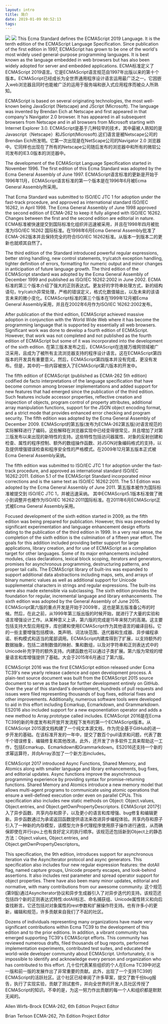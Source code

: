```yaml
---
layout: intro
title: 简介
date: 2019-01-09 00:52:13
tags:
---
```

![](intro_1.jpg)
![](intro_2.jpg)
This Ecma Standard defines the ECMAScript 2019 Language. It is the tenth edition of the ECMAScript Language Specification. Since publication of the first edition in 1997, ECMAScript has grown to be one of the world's most widely used general-purpose programming languages. It is best known as the language embedded in web browsers but has also been widely adopted for server and embedded applications.
ECMA标准定义了ECMAScript 2019语言。它是ECMAScript语言规范自1997年出版以来的第十个版本。ECMAScript已经成长为全世界通用程序设计语言运用最广泛之一。它因嵌入web浏览器且同时也能被广泛的运用于服务端和嵌入式应用程序而被众人所熟知。

ECMAScript is based on several originating technologies, the most well-known being JavaScript (Netscape) and JScript (Microsoft). The language was invented by Brendan Eich at Netscape and first appeared in that company's Navigator 2.0 browser. It has appeared in all subsequent browsers from Netscape and in all browsers from Microsoft starting with Internet Explorer 3.0.
ECMAScript是基于几种较早的技术，其中最被人熟知的是Javascript（Netscape）和JScript(Microsoft).这们语言是被Netscape公司的Brendan Eich所发明。它第一次出现是在NetScape公司的Navigator 2.0 浏览器中。它同样也出现在了所有的Netscape公司随后发布的浏览器中和所有的微软公司发布的IE3.0版本的浏览器中。

The development of the ECMAScript Language Specification started in November 1996. The first edition of this Ecma Standard was adopted by the Ecma General Assembly of June 1997.
ECMAScript语言标准的更新是开始于1996年11月，ECMAScript语言标准的第一个版本是在1996年6月被Ecma General Assembly所采用。

That Ecma Standard was submitted to ISO/IEC JTC 1 for adoption under the fast-track procedure, and approved as international standard ISO/IEC 16262, in April 1998. The Ecma General Assembly of June 1998 approved the second edition of ECMA-262 to keep it fully aligned with ISO/IEC 16262. Changes between the first and the second edition are editorial in nature.
ECMA标准被快速提交到国际标准化组织并迅速被采用，并且在1998年四月被批准为ISO/IEC 16262 国际标准。在1998年6月Ecma General Assembly批准了ECMA-262版本并且保持完全的符合ISO/IEC 16262标准。从版本一到版本二的更新也就顺其自然了。

The third edition of the Standard introduced powerful regular expressions, better string handling, new control statements, try/catch exception handling, tighter definition of errors, formatting for numeric output and minor changes in anticipation of future language growth. The third edition of the ECMAScript standard was adopted by the Ecma General Assembly of December 1999 and published as ISO/IEC 16262:2002 in June 2002.
ECMA标准的第三个版本介绍了强大的正则表达式。更友好的字符串处理方式，新的结构语句，try/catch异常处理，严格的错误定义，格式化数值输出，以及未来的该语言未来的微小变化。ECMAScript标准的第三个版本在1999年12月被Ecma General Assembly采用，并且在2002年6月作为ISO/IEC 16262:2002发布。

After publication of the third edition, ECMAScript achieved massive adoption in conjunction with the World Wide Web where it has become the programming language that is supported by essentially all web browsers. Significant work was done to develop a fourth edition of ECMAScript. However, that work was not completed and not published as the fourth edition of ECMAScript but some of it was incorporated into the development of the sixth edition.
在第三版本发布之后，ECMAScript在连接万维网领域被广泛采用，且成为了被所有主流浏览器支持的程序设计语言。这在ECMAScript第四版本的开发具有重要意义。然后，ECMAScript第四版本并没有完成，更没有发布。但是，其中的一些内容被放入了ECMAScript第六版本的开发中。

The fifth edition of ECMAScript (published as ECMA-262 5th edition) codified de facto interpretations of the language specification that have become common among browser implementations and added support for new features that had emerged since the publication of the third edition. Such features include accessor properties, reflective creation and inspection of objects, program control of property attributes, additional array manipulation functions, support for the JSON object encoding format, and a strict mode that provides enhanced error checking and program security. The fifth edition was adopted by the Ecma General Assembly of December 2009.
ECMAScript的第五版(发布为ECMA-262第五版)对语言规范的实际解释进行了编码，这些解释在浏览器实现中已经变得很常见，并且增加了对第三版发布以来出现的新特性的支持。这些特性包括访问器属性、对象的反射创建和检查、属性的程序控制、额外的数组操作函数、对JSON对象编码格式的支持，以及提供增强错误检查和程序安全性的严格模式。在2009年12月第五版本正式被Ecma General Assembly采纳。

The fifth edition was submitted to ISO/IEC JTC 1 for adoption under the fast-track procedure, and approved as international standard ISO/IEC 16262:2011. Edition 5.1 of the ECMAScript Standard incorporated minor corrections and is the same text as ISO/IEC 16262:2011. The 5.1 Edition was adopted by the Ecma General Assembly of June 2011.
第五版本被作为国际标准被提交到 ISO/IEC JTC 1，并被迅速采纳。 其中ECMAScript5.1版本标准做了微小到调整并也被作为ISO/IEC 16262:2011国际标准。在2011年6月ECMAScript正式被Ecma General Assembly采用。

Focused development of the sixth edition started in 2009, as the fifth edition was being prepared for publication. However, this was preceded by significant experimentation and language enhancement design efforts dating to the publication of the third edition in 1999. In a very real sense, the completion of the sixth edition is the culmination of a fifteen year effort. The goals for this addition included providing better support for large applications, library creation, and for use of ECMAScript as a compilation target for other languages. Some of its major enhancements included modules, class declarations, lexical block scoping, iterators and generators, promises for asynchronous programming, destructuring patterns, and proper tail calls. The ECMAScript library of built-ins was expanded to support additional data abstractions including maps, sets, and arrays of binary numeric values as well as additional support for Unicode supplemental characters in strings and regular expressions. The built-ins were also made extensible via subclassing. The sixth edition provides the foundation for regular, incremental language and library enhancements. The sixth edition was adopted by the General Assembly of June 2015.
ECMAScript第六版的重点开发是开始于2009年，这也是第五版准备公布的时候。然后，在此之前，从1999年第三版出版的时候开始，就进行了大量的实验和语言增强设计工作。从某种意义上讲，第六版的完成是15年来努力的高潮。这主要包括支持大型应用程序，库创建和使用ECMAScript作为其他语言的编译目标。它的一些主要增强包括模块、类声明、词法块范围、迭代器和生成器、异步编程承诺、析构模式和适当的尾部调用。ECMAScript内建库得到了扩展，以支持额外的数据抽象，包括二进制数值的映射、集和数组，以及对字符串和正则表达式中的Unicode补充字符的额外支持。内建函数也可以通过子类扩展。第六版为常规的增量语言和库增强提供了基础。大会于2015年6月通过了第六版。

ECMAScript 2016 was the first ECMAScript edition released under Ecma TC39's new yearly release cadence and open development process. A plain-text source document was built from the ECMAScript 2015 source document to serve as the base for further development entirely on GitHub. Over the year of this standard's development, hundreds of pull requests and issues were filed representing thousands of bug fixes, editorial fixes and other improvements. Additionally, numerous software tools were developed to aid in this effort including Ecmarkup, Ecmarkdown, and Grammarkdown. ES2016 also included support for a new exponentiation operator and adds a new method to Array.prototype called includes.
ECMAScript 2016是在Ecma TC39的新的年度发布和开放开发流程下发布的第一个ECMAScript版本。从ECMAScript 2015源文档构建了一个纯文本源文档，作为完全基于GitHub的进一步开发的基础。在该标准开发的一年中，提交了数百个pull请求和问题，代表了数千个错误修复、编辑修复和其他改进。此外，还开发了许多软件工具来帮助这一工作，包括Ecmarkup、Ecmarkdown和Grammarkdown。ES2016还支持一个新的求幂运算符，并向Array添加了一个新方法includes。

ECMAScript 2017 introduced Async Functions, Shared Memory, and Atomics along with smaller language and library enhancements, bug fixes, and editorial updates. Async functions improve the asynchronous programming experience by providing syntax for promise-returning functions. Shared Memory and Atomics introduce a new memory model that allows multi-agent programs to communicate using atomic operations that ensure a well-defined execution order even on parallel CPUs. This specification also includes new static methods on Object:  Object.values, Object.entries, and Object.getOwnPropertyDescriptors.
ECMAScript 2017引入了异步函数、共享内存和原子，以及更小的语言和库增强、bug修复和编辑更新。异步函数通过为承诺返回函数提供语法来改进异步编程体验。共享内存和原子引入了一种新的内存模型，该模型允许多代理程序使用原子操作进行通信，从而确保即使在并行cpu上也有良好定义的执行顺序。该规范还包括新到Object上的静态方法：Object.values, Object.entries, and Object.getOwnPropertyDescriptors。

This specification, the 9th edition, introduces support for asynchronous iteration via the AsyncIterator protocol and async generators. This specification also includes four new regular expression features: the dotAll flag, named capture groups, Unicode property escapes, and look-behind assertions. It also includes rest parameter and spread operator support for object properties. There have also been many minor updates, editorial and normative, with many contributions from our awesome community.
这个规范(第9版)通过AsyncIterator协议和异步生成器引入了对异步迭代的支持。该规范还包括四个新的正则表达式特性:dotAll标志、命名捕获组、Unicode属性转义和向后查找断言。它还包括对对象属性的rest参数和扩展操作符支持。也有许多小的更新，编辑和规范，许多贡献来自我们了不起的社区。

Dozens of individuals representing many organizations have made very significant contributions within Ecma TC39 to the development of this edition and to the prior editions. In addition, a vibrant community has emerged supporting TC39's ECMAScript efforts. This community has reviewed numerous drafts, filed thousands of bug reports, performed implementation experiments, contributed test suites, and educated the world-wide developer community about ECMAScript. Unfortunately, it is impossible to identify and acknowledge every person and organization who has contributed to this effort.
几十位代表某些组织的个人在Ecma TC39中对这一版和前一版的发展作出了非常重要的贡献。此外，出现了一个支持TC39的ECMAScript的活跃社区。这个社区已经审阅了许多草案，提交了数千份bug报告，执行了实现实验，贡献了测试套件，并向全世界的开发人员社区传授了ECMAScript的知识。不幸的是，为这一努力作出贡献的每一个人和组织都是默默无闻的。

Allen Wirfs-Brock
ECMA-262, 6th Edition Project Editor

Brian Terlson
ECMA-262, 7th Edition Project Editor